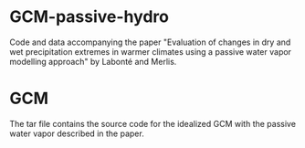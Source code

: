 # GCM-passive-hydro

Code and data accompanying the paper "Evaluation of changes in dry and wet precipitation extremes in warmer climates using a passive water vapor modelling approach" by Labonté and Merlis.

# GCM

The tar file contains the source code for the idealized GCM with the passive water vapor described in the paper.
